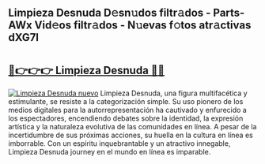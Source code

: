 ## Limpieza Desnuda D𝚎sn𝚞dos filtr𝚊dos - Parts-AWx Vid𝚎os filtr𝚊dos - N𝚞evas f𝚘tos atr𝚊ctivas dXG7I

# <h2><a href="http://mb1n7n.tromn.icu/?c=Limpieza+Desnuda">🔗👉👉👉 Limpieza Desnuda 🔗🔗</a></h2>

[![Limpieza Desnuda nuevo](https://i.imgur.com/pEAQMta.gif)](http://mb1n7n.tromn.icu/?c=Limpieza+Desnuda)
Limpieza Desnuda, una figura multifacética y estimulante, se resiste a la categorización simple. Su uso pionero de los medios digitales para la autorrepresentación ha cautivado y enfurecido a los espectadores, encendiendo debates sobre la identidad, la expresión artística y la naturaleza evolutiva de las comunidades en línea. A pesar de la incertidumbre de sus próximas acciones, su huella en la cultura en línea es imborrable. Con un espíritu inquebrantable y un atractivo innegable, Limpieza Desnuda journey en el mundo en línea es imparable.
